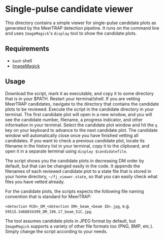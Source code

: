 # Single-pulse candidate viewer #

This directory contains a simple viewer for single-pulse candidate plots as generated by the MeerTRAP detection pipeline. It runs on the command line and uses `ImageMagick`'s `display` tool to show the candidate plots.

## Requirements ##

* `bash` shell
* [ImageMagick](https://imagemagick.org/)

## Usage ##

Download the script, mark it as executable, and copy it to some directory that is in your $PATH. Restart your terminal/shell. If you are vetting MeerTRAP candidates, navigate to the directory that contains the candidate plots to be reviewed. Execute the script in the candidate directory in your terminal. The first candidate plot will open in a new window, and you will see the candidate number, filename, a progress indicator, and other information in your terminal. Select the candidate plot window and hit the `q` key on your keyboard to advance to the next candidate plot. The candidate window will automatically close once you have finished vetting all candidates. If you want to check a previous candidate plot, locate its filename in the history list in your terminal, copy it to the clipboard, and open it in a separate terminal using `display $candidatefile`.

The script shows you the candidate plots in decreasing DM order by default, but that can be changed easily in the code. It appends the filenames of each reviewed candidate plot to a state file that is stored in your home directory, `~/fj_viewer.state`, so that you can easily check what files you have vetted already.

For the candidate plots, the scripts expects the following file naming convention that is standard for MeerTRAP:

`<detection MJD>_DM_<detection DM>_beam_<beam ID>.jpg`, e.g. `59515.5468834399_DM_196.17_beam_51C.jpg`.

The tool assumes candidate plots in JPEG format by default, but `ImageMagick` supports a variety of other file formats too (PNG, BMP, etc.). Simply change the script according to your needs.
